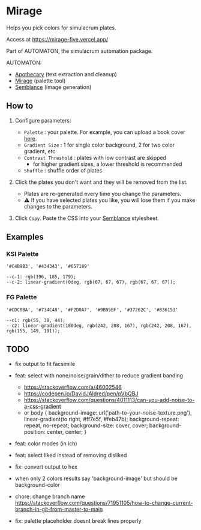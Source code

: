 # Mirage

Helps you pick colors for simulacrum plates.

Access at https://mirage-five.vercel.app/

Part of AUTOMATON, the simulacrum automation package.

AUTOMATON:

-   [Apothecary](https://github.com/noah-art3mis/apothecary) (text extraction and cleanup)
-   [Mirage](https://github.com/noah-art3mis/mirage) (palette tool)
-   [Semblance](https://github.com/noah-art3mis/semblance) (image generation)

## How to

1.  Configure parameters:

    -   `Palette` : your palette. For example, you can upload a book cover [here](https://color.adobe.com/create/image-gradient).
    -   `Gradient Size` : 1 for single color background, 2 for two color gradient, etc
    -   `Contrast Threshold` : plates with low contrast are skipped
        -   for higher gradient sizes, a lower threshold is recommended
    -   `Shuffle` : shuffle order of plates

1.  Click the plates you don't want and they will be removed from the list.

    -   Plates are re-generated every time you change the parameters.
    -   ⚠️ If you have selected plates you like, you will lose them if you make changes to the parameters.

1.  Click `Copy`. Paste the CSS into your [Semblance](https://github.com/noah-art3mis/semblance) stylesheet.

## Examples

### KSI Palette

    '#C4B9B3', '#434343', '#657189'

    --c-1: rgb(196, 185, 179);
    --c-2: linear-gradient(0deg, rgb(67, 67, 67), rgb(67, 67, 67));

### FG Palette

    '#CDC0BA', '#734C48', '#F2D0A7', '#9B95BF', '#37262C', '#836153'

    --c1: rgb(55, 38, 44);
    --c2: linear-gradient(180deg, rgb(242, 208, 167), rgb(242, 208, 167), rgb(155, 149, 191));

## TODO

-   fix output to fit facsimile
-   feat: select with none/noise/grain/dither to reduce gradient banding

    -   https://stackoverflow.com/a/46002546
    -   https://codepen.io/DavidJAldred/pen/pVbQBJ
    -   https://stackoverflow.com/questions/4011113/can-you-add-noise-to-a-css-gradient
    -   or
        body {
        background-image: url('path-to-your-noise-texture.png'), linear-gradient(to right, #ff7e5f, #feb47b);
        background-repeat: repeat, no-repeat;
        background-size: cover, cover;
        background-position: center, center;
        }

-   feat: color modes (in lch)
-   feat: select liked instead of removing disliked
-   fix: convert output to hex
-   when only 2 colors results say 'background-image' but should be background-color
-   chore: change branch name https://stackoverflow.com/questions/71951105/how-to-change-current-branch-in-git-from-master-to-main
-   fix: palette placeholder doesnt break lines properly
